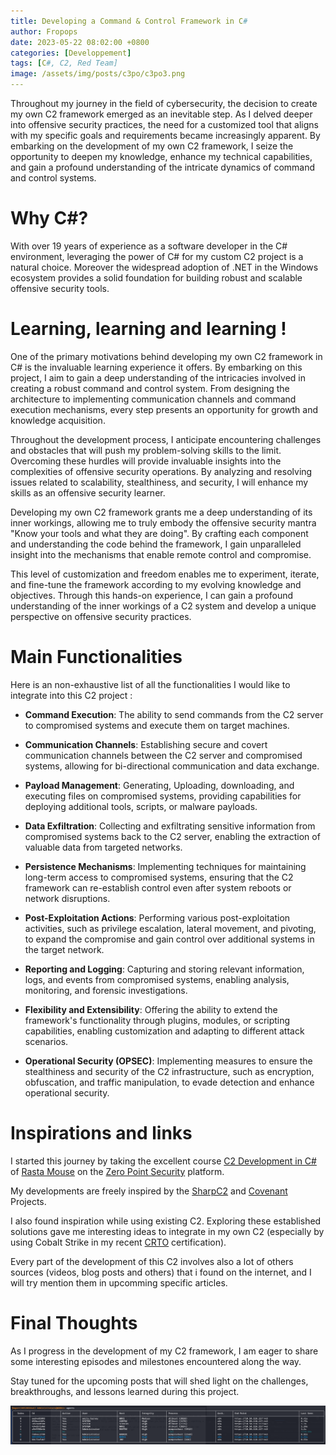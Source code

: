 ```yaml
---
title: Developing a Command & Control Framework in C#
author: Fropops
date: 2023-05-22 08:02:00 +0800
categories: [Developpement]
tags: [C#, C2, Red Team]
image: /assets/img/posts/c3po/c3po3.png 
---
```


Throughout my journey in the field of cybersecurity, the decision to create my own C2 framework emerged as an inevitable step. As I delved deeper into offensive security practices, the need for a customized tool that aligns with my specific goals and requirements became increasingly apparent. By embarking on the development of my own C2 framework, I seize the opportunity to deepen my knowledge, enhance my technical capabilities, and gain a profound understanding of the intricate dynamics of command and control systems.

# Why C#?

With over 19 years of experience as a software developer in the C# environment, leveraging the power of C# for my custom C2 project is a natural choice. 
Moreover the widespread adoption of .NET in the Windows ecosystem provides a solid foundation for building robust and scalable offensive security tools.


# Learning, learning and learning !

One of the primary motivations behind developing my own C2 framework in C# is the invaluable learning experience it offers. By embarking on this project, I aim to gain a deep understanding of the intricacies involved in creating a robust command and control system. From designing the architecture to implementing communication channels and command execution mechanisms, every step presents an opportunity for growth and knowledge acquisition.

Throughout the development process, I anticipate encountering challenges and obstacles that will push my problem-solving skills to the limit. Overcoming these hurdles will provide invaluable insights into the complexities of offensive security operations. By analyzing and resolving issues related to scalability, stealthiness, and security, I will enhance my skills as an offensive security learner.

Developing my own C2 framework grants me a deep understanding of its inner workings, allowing me to truly embody the offensive security mantra "Know your tools and what they are doing". By crafting each component and understanding the code behind the framework, I gain unparalleled insight into the mechanisms that enable remote control and compromise. 

This level of customization and freedom enables me to experiment, iterate, and fine-tune the framework according to my evolving knowledge and objectives. Through this hands-on experience, I can gain a profound understanding of the inner workings of a C2 system and develop a unique perspective on offensive security practices.

# Main Functionalities

Here is an non-exhaustive list of all the functionalities I would like to integrate into this C2 project :

 - **Command Execution**: The ability to send commands from the C2 server to compromised systems and execute them on target machines.

- **Communication Channels**: Establishing secure and covert communication channels between the C2 server and compromised systems, allowing for bi-directional communication and data exchange.

- **Payload Management**: Generating, Uploading, downloading, and executing files on compromised systems, providing capabilities for deploying additional tools, scripts, or malware payloads.

 - **Data Exfiltration**: Collecting and exfiltrating sensitive information from compromised systems back to the C2 server, enabling the extraction of valuable data from targeted networks.

 - **Persistence Mechanisms**: Implementing techniques for maintaining long-term access to compromised systems, ensuring that the C2 framework can re-establish control even after system reboots or network disruptions.

 - **Post-Exploitation Actions**: Performing various post-exploitation activities, such as privilege escalation, lateral movement, and pivoting, to expand the compromise and gain control over additional systems in the target network.

 - **Reporting and Logging**: Capturing and storing relevant information, logs, and events from compromised systems, enabling analysis, monitoring, and forensic investigations.

 - **Flexibility and Extensibility**: Offering the ability to extend the framework's functionality through plugins, modules, or scripting capabilities, enabling customization and adapting to different attack scenarios.

 - **Operational Security (OPSEC)**: Implementing measures to ensure the stealthiness and security of the C2 infrastructure, such as encryption, obfuscation, and traffic manipulation, to evade detection and enhance operational security.


# Inspirations and links

I started this journey by taking the excellent course [C2 Development in C#](https://training.zeropointsecurity.co.uk/courses/c2-development-in-csharp) of [Rasta Mouse](https://twitter.com/_rastamouse?lang=fr) on the [Zero Point Security](https://www.zeropointsecurity.co.uk/) platform.

My developments are freely inspired by the [SharpC2](https://github.com/rasta-mouse/SharpC2) and [Covenant](https://github.com/cobbr/Covenant) Projects.

I also found inspiration while using existing C2. Exploring these established solutions gave me interesting ideas to integrate in my own C2 (especially by using Cobalt Strike in my recent [CRTO](https://training.zeropointsecurity.co.uk/courses/red-team-ops) certification).


Every part of the development of this C2 involves also a lot of others sources (videos, blog posts and others) that i found on the internet, and I will try mention them in upcomming specific articles.

# Final Thoughts


As I progress in the development of my C2 framework, I am eager to share some interesting episodes and milestones encountered along the way. 

Stay tuned for the upcoming posts that will shed light on the challenges, breakthroughs, and lessons learned during this project.

![C3PO in THM Red Team Capstone](/assets/img/posts/c3po/agents.png)